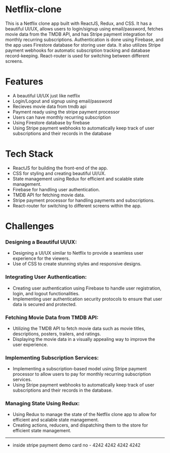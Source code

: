 # Netflix-clone
This is a Netflix clone app built with ReactJS, Redux, and CSS. It has a beautiful UI/UX, allows users to login/signup using email/password, fetches movie data from the TMDB API, and has Stripe payment integration for monthly recurring subscriptions. Authentication is done using Firebase, and the app uses Firestore database for storing user data. It also utilizes Stripe payment webhooks for automatic subscription tracking and database record-keeping. React-router is used for switching between different screens.
# Features 
- A beautiful UI/UX just like netflix
- Login/Logout and signup using email/password
- Recieves movie data from tmdb api
- Payment ready using the stripe payment processor
- Users can have monthly recurring subscription
- Using Firestore database by firebase
- Using Stripe payment webhooks to automatically keep track of user subscriptions and their records in the database

# Tech Stack 
- ReactJS for building the front-end of the app.
- CSS for styling and creating beautiful UI/UX.
- State management using Redux for efficient and scalable state management.
- Firebase for handling user authentication.
- TMDB API for fetching movie data.
- Stripe payment processor for handling payments and subscriptions.
- React-router for switching to different screens within the app.

# Challenges 
### Designing a Beautiful UI/UX:
- Designing a UI/UX similar to Netflix to provide a seamless user experience for the viewers.
- Use of CSS to create stunning styles and responsive designs.
### Integrating User Authentication:
- Creating user authentication using Firebase to handle user registration, login, and logout functionalities.
- Implementing user authentication security protocols to ensure that user data is secured and protected.
### Fetching Movie Data from TMDB API:
- Utilizing the TMDB API to fetch movie data such as movie titles, descriptions, posters, trailers, and ratings.
- Displaying the movie data in a visually appealing way to improve the user experience.
### Implementing Subscription Services:
- Implementing a subscription-based model using Stripe payment processor to allow users to pay for monthly recurring subscription services.
- Using Stripe payment webhooks to automatically keep track of user subscriptions and their records in the database.
### Managing State Using Redux:
- Using Redux to manage the state of the Netflix clone app to allow for efficient and scalable state management.
- Creating actions, reducers, and dispatching them to the store for efficient state management.

---------------------------------
- inside stripe payment demo
card no - 4242 4242 4242 4242
